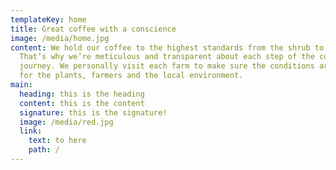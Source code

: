 ```yaml
---
templateKey: home
title: Great coffee with a conscience
image: /media/home.jpg
content: We hold our coffee to the highest standards from the shrub to the cup.
  That’s why we’re meticulous and transparent about each step of the coffee’s
  journey. We personally visit each farm to make sure the conditions are optimal
  for the plants, farmers and the local environment.
main:
  heading: this is the heading
  content: this is the content
  signature: this is the signature!
  image: /media/red.jpg
  link:
    text: to here
    path: /
---
```

